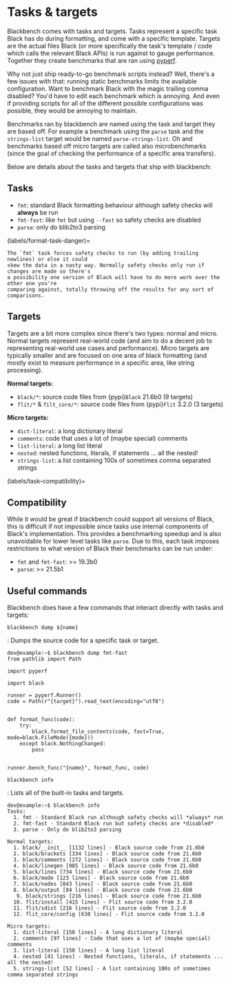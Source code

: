 # Tasks & targets

Blackbench comes with tasks and targets. Tasks represent a specific task Black has do
during formatting, and come with a specific template. Targets are the actual files Black
(or more specifically the task's template / code which calls the relevant Black APIs) is
run against to gauge performance. Together they create benchmarks that are ran using
[pyperf](https://pypi.org/project/pyperf).

Why not just ship ready-to-go benchmark scripts instead? Well, there's a few issues with
that: running static benchmarks limits the available configuration. Want to benchmark
Black with the magic trailing comma disabled? You'd have to edit each benchmark which is
annoying. And even if providing scripts for all of the different possible configurations
was possible, they would be annoying to maintain.

Benchmarks ran by blackbench are named using the task and target they are based off. For
example a benchmark using the `parse` task and the `strings-list` target would be named
`parse-strings-list`. Oh and benchmarks based off micro targets are called also
microbenchmarks (since the goal of checking the performance of a specific area
transfers).

Below are details about the tasks and targets that ship with blackbench:

## Tasks

- `fmt`: standard Black formatting behaviour although safety checks will **always** be
  run
- `fmt-fast`: like `fmt` but using `--fast` so safety checks are disabled
- `parse`: only do blib2to3 parsing

(labels/format-task-danger)=

```{important}
The `fmt` task forces safety checks to run (by adding trailing newlines) or else it could
skew the data in a nasty way. Normally safety checks only run if changes are made so there's
a possibility one version of Black will have to do more work over the other one you're
comparing against, totally throwing off the results for any sort of comparisons.
```

## Targets

Targets are a bit more complex since there's two types: normal and micro. Normal targets
represent real-world code (and aim to do a decent job to representing real-world use
cases and performance). Micro targets are typically smaller and are focused on one area
of black formatting (and mostly exist to measure performance in a specific area, like
string processing).

**Normal targets:**

- `black/*`: source code files from {pypi}`Black` 21.6b0 (9 targets)
- `flit/*` & `filt_core/*`: source code files from {pypi}`Flit` 3.2.0 (3 targets)

**Micro targets:**

- `dict-literal`: a long dictionary literal
- `comments`: code that uses a lot of (maybe special) comments
- `list-literal`: a long list literal
- `nested`: nested functions, literals, if statements ... all the nested!
- `strings-list`: a list containing 100s of sometimes comma separated strings

(labels/task-compatibility)=

## Compatibility

While it would be great if blackbench could support all versions of Black, this is
difficult if not impossible since tasks use internal components of Black's
implementation. This provides a benchmarking speedup and is also unavoidable for lower
level tasks like `parse`. Due to this, each task imposes restrictions to what version of
Black their benchmarks can be run under:

- `fmt` and `fmt-fast`: >= 19.3b0
- `parse`: >= 21.5b1

## Useful commands

Blackbench does have a few commands that interact directly with tasks and targets:

`blackbench dump ${name}`

: Dumps the source code for a specific task or target.

  ```console
  dev@example:~$ blackbench dump fmt-fast
  from pathlib import Path

  import pyperf

  import black

  runner = pyperf.Runner()
  code = Path(r"{target}").read_text(encoding="utf8")


  def format_func(code):
      try:
          black.format_file_contents(code, fast=True, mode=black.FileMode({mode}))
      except black.NothingChanged:
          pass


  runner.bench_func("{name}", format_func, code)
  ```

`blackbench info`

: Lists all of the built-in tasks and targets.

  ```console
  dev@example:~$ blackbench info
  Tasks:
    1. fmt - Standard Black run although safety checks will *always* run
    2. fmt-fast - Standard Black run but safety checks are *disabled*
    3. parse - Only do blib2to3 parsing

  Normal targets:
    1. black/__init__ [1132 lines] - Black source code from 21.6b0
    2. black/brackets [334 lines] - Black source code from 21.6b0
    3. black/comments [272 lines] - Black source code from 21.6b0
    4. black/linegen [985 lines] - Black source code from 21.6b0
    5. black/lines [734 lines] - Black source code from 21.6b0
    6. black/mode [123 lines] - Black source code from 21.6b0
    7. black/nodes [843 lines] - Black source code from 21.6b0
    8. black/output [84 lines] - Black source code from 21.6b0
     9. black/strings [216 lines] - Black source code from 21.6b0
    10. flit/install [415 lines] - Flit source code from 3.2.0
    11. flit/sdist [216 lines] - Flit source code from 3.2.0
    12. flit_core/config [630 lines] - Flit source code from 3.2.0

  Micro targets:
    1. dict-literal [150 lines] - A long dictionary literal
    2. comments [97 lines] - Code that uses a lot of (maybe special) comments
    3. list-literal [150 lines] - A long list literal
    4. nested [41 lines] - Nested functions, literals, if statements ... all the nested!
    5. strings-list [52 lines] - A list containing 100s of sometimes comma separated strings
  ```
